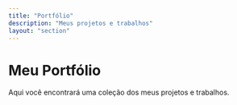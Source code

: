 ```yaml
---
title: "Portfólio"
description: "Meus projetos e trabalhos"
layout: "section"
---
```


# Meu Portfólio

Aqui você encontrará uma coleção dos meus projetos e trabalhos. 